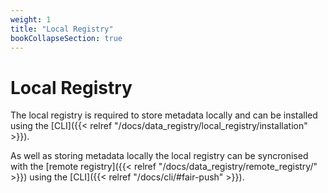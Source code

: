 ```yaml
---
weight: 1
title: "Local Registry"
bookCollapseSection: true
---
```


# Local Registry

The local registry is required to store metadata locally and can be installed using the [CLI]({{< relref "/docs/data_registry/local_registry/installation" >}}).

As well as storing metadata locally the local registry can be syncronised with the [remote registry]({{< relref "/docs/data_registry/remote_registry/" >}}) using the [CLI]({{< relref "/docs/cli/#fair-push" >}}).